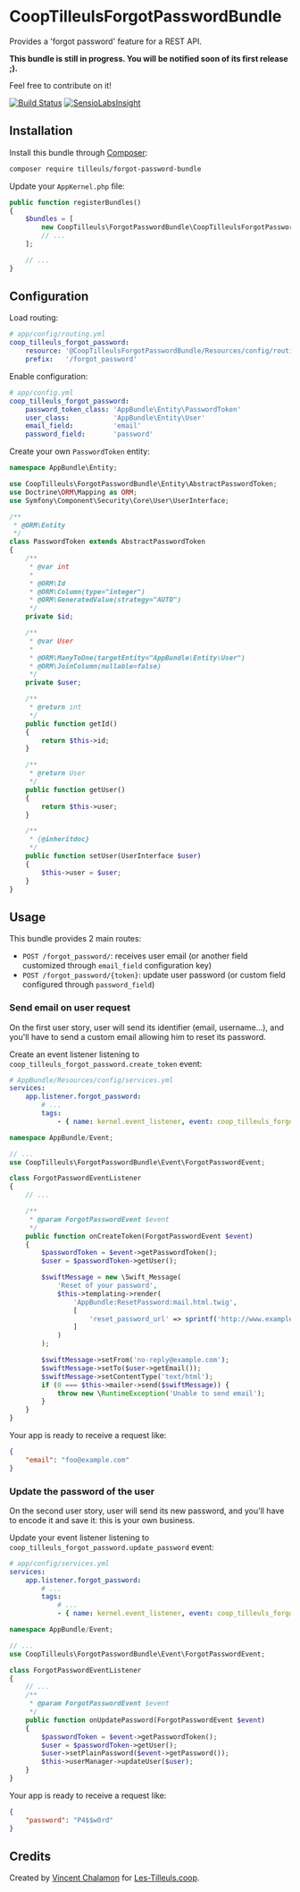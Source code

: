 # CoopTilleulsForgotPasswordBundle

Provides a 'forgot password' feature for a REST API.

**This bundle is still in progress. You will be notified soon of its first release ;).**

Feel free to contribute on it!

[![Build Status](https://travis-ci.org/coopTilleuls/ForgotPasswordBundle.svg?branch=master)](https://travis-ci.org/coopTilleuls/ForgotPasswordBundle)
[![SensioLabsInsight](https://insight.sensiolabs.com/projects/79b794ea-1f79-49fc-b27a-b0bf86afd30c/mini.png)](https://insight.sensiolabs.com/projects/79b794ea-1f79-49fc-b27a-b0bf86afd30c)

## Installation

Install this bundle through [Composer](https://getcomposer.org/):

```bash
composer require tilleuls/forgot-password-bundle
```

Update your `AppKernel.php` file:

```php
public function registerBundles()
{
    $bundles = [
        new CoopTilleuls\ForgotPasswordBundle\CoopTilleulsForgotPasswordBundle(),
        // ...
    ];

    // ...
}
```

## Configuration

Load routing:

```yml
# app/config/routing.yml
coop_tilleuls_forgot_password:
    resource: '@CoopTilleulsForgotPasswordBundle/Resources/config/routing.xml'
    prefix:   '/forgot_password'
```

Enable configuration:

```yml
# app/config.yml
coop_tilleuls_forgot_password:
    password_token_class: 'AppBundle\Entity\PasswordToken'
    user_class:           'AppBundle\Entity\User'
    email_field:          'email'
    password_field:       'password'
```

Create your own `PasswordToken` entity:

```php
namespace AppBundle\Entity;

use CoopTilleuls\ForgotPasswordBundle\Entity\AbstractPasswordToken;
use Doctrine\ORM\Mapping as ORM;
use Symfony\Component\Security\Core\User\UserInterface;

/**
 * @ORM\Entity
 */
class PasswordToken extends AbstractPasswordToken
{
    /**
     * @var int
     *
     * @ORM\Id
     * @ORM\Column(type="integer")
     * @ORM\GeneratedValue(strategy="AUTO")
     */
    private $id;

    /**
     * @var User
     *
     * @ORM\ManyToOne(targetEntity="AppBundle\Entity\User")
     * @ORM\JoinColumn(nullable=false)
     */
    private $user;

    /**
     * @return int
     */
    public function getId()
    {
        return $this->id;
    }

    /**
     * @return User
     */
    public function getUser()
    {
        return $this->user;
    }

    /**
     * {@inheritdoc}
     */
    public function setUser(UserInterface $user)
    {
        $this->user = $user;
    }
}
```

## Usage

This bundle provides 2 main routes:
- `POST /forgot_password/`: receives user email (or another field customized through `email_field` configuration key)
- `POST /forgot_password/{token}`: update user password (or custom field configured through `password_field`)

### Send email on user request

On the first user story, user will send its identifier (email, username...), and you'll have to send a custom email
allowing him to reset its password.

Create an event listener listening to `coop_tilleuls_forgot_password.create_token` event:

```yml
# AppBundle/Resources/config/services.yml
services:
    app.listener.forgot_password:
        # ...
        tags:
            - { name: kernel.event_listener, event: coop_tilleuls_forgot_password.create_token, method: onCreateToken }
```

```php
namespace AppBundle/Event;

// ...
use CoopTilleuls\ForgotPasswordBundle\Event\ForgotPasswordEvent;

class ForgotPasswordEventListener
{
    // ...

    /**
     * @param ForgotPasswordEvent $event
     */
    public function onCreateToken(ForgotPasswordEvent $event)
    {
        $passwordToken = $event->getPasswordToken();
        $user = $passwordToken->getUser();

        $swiftMessage = new \Swift_Message(
            'Reset of your password',
            $this->templating->render(
                'AppBundle:ResetPassword:mail.html.twig',
                [
                    'reset_password_url' => sprintf('http://www.example.com/forgot-password/%s', $passwordToken->getToken()),
                ]
            )
        );

        $swiftMessage->setFrom('no-reply@example.com');
        $swiftMessage->setTo($user->getEmail());
        $swiftMessage->setContentType('text/html');
        if (0 === $this->mailer->send($swiftMessage)) {
            throw new \RuntimeException('Unable to send email');
        }
    }
}
```

Your app is ready to receive a request like:

```json
{
    "email": "foo@example.com"
}
```

### Update the password of the user

On the second user story, user will send its new password, and you'll have to encode it and save it: this is your own
business.

Update your event listener listening to `coop_tilleuls_forgot_password.update_password` event:

```yml
# app/config/services.yml
services:
    app.listener.forgot_password:
        # ...
        tags:
            # ...
            - { name: kernel.event_listener, event: coop_tilleuls_forgot_password.update_password, method: onUpdatePassword }
```

```php
namespace AppBundle/Event;

// ...
use CoopTilleuls\ForgotPasswordBundle\Event\ForgotPasswordEvent;

class ForgotPasswordEventListener
{
    // ...
    /**
     * @param ForgotPasswordEvent $event
     */
    public function onUpdatePassword(ForgotPasswordEvent $event)
    {
        $passwordToken = $event->getPasswordToken();
        $user = $passwordToken->getUser();
        $user->setPlainPassword($event->getPassword());
        $this->userManager->updateUser($user);
    }
}
```

Your app is ready to receive a request like:

```json
{
    "password": "P4$$w0rd"
}
```

## Credits

Created by [Vincent Chalamon](http://vincent-chalamon.fr/) for [Les-Tilleuls.coop](https://les-tilleuls.coop/).
